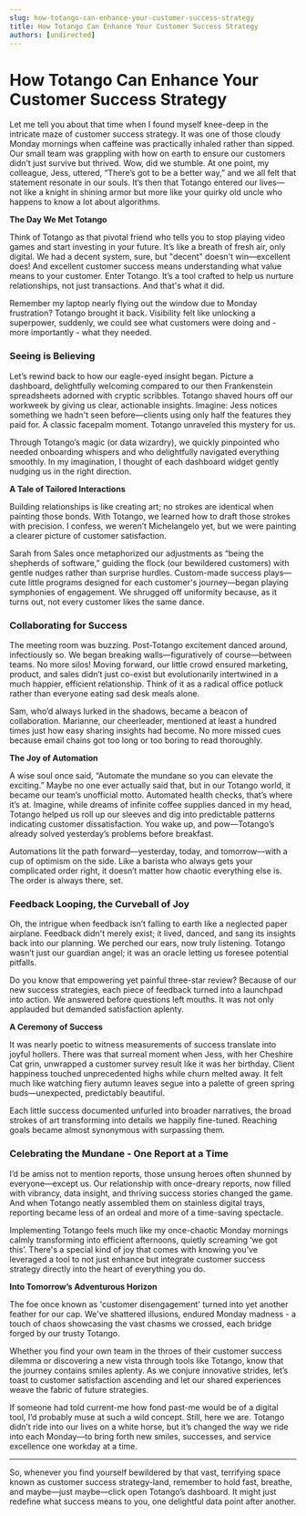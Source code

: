 ```yaml
---
slug: how-totango-can-enhance-your-customer-success-strategy
title: How Totango Can Enhance Your Customer Success Strategy
authors: [undirected]
---
```



# How Totango Can Enhance Your Customer Success Strategy

Let me tell you about that time when I found myself knee-deep in the intricate maze of customer success strategy. It was one of those cloudy Monday mornings when caffeine was practically inhaled rather than sipped. Our small team was grappling with how on earth to ensure our customers didn’t just survive but thrived. Wow, did we stumble. At one point, my colleague, Jess, uttered, “There’s got to be a better way,” and we all felt that statement resonate in our souls. It’s then that Totango entered our lives—not like a knight in shining armor but more like your quirky old uncle who happens to know a lot about algorithms.

**The Day We Met Totango**

Think of Totango as that pivotal friend who tells you to stop playing video games and start investing in your future. It’s like a breath of fresh air, only digital. We had a decent system, sure, but "decent" doesn't win—excellent does! And excellent customer success means understanding what value means to your customer. Enter Totango. It’s a tool crafted to help us nurture relationships, not just transactions. And that's what it did.

Remember my laptop nearly flying out the window due to Monday frustration? Totango brought it back. Visibility felt like unlocking a superpower, suddenly, we could see what customers were doing and - more importantly - what they needed.

### Seeing is Believing

Let’s rewind back to how our eagle-eyed insight began. Picture a dashboard, delightfully welcoming compared to our then Frankenstein spreadsheets adorned with cryptic scribbles. Totango shaved hours off our workweek by giving us clear, actionable insights. Imagine: Jess notices something we hadn't seen before—clients using only half the features they paid for. A classic facepalm moment. Totango unraveled this mystery for us.

Through Totango’s magic (or data wizardry), we quickly pinpointed who needed onboarding whispers and who delightfully navigated everything smoothly. In my imagination, I thought of each dashboard widget gently nudging us in the right direction.

**A Tale of Tailored Interactions**

Building relationships is like creating art; no strokes are identical when painting those bonds. With Totango, we learned how to draft those strokes with precision. I confess, we weren’t Michelangelo yet, but we were painting a clearer picture of customer satisfaction.

Sarah from Sales once metaphorized our adjustments as “being the shepherds of software,” guiding the flock (our bewildered customers) with gentle nudges rather than surprise hurdles. Custom-made success plays—cute little programs designed for each customer's journey—began playing symphonies of engagement. We shrugged off uniformity because, as it turns out, not every customer likes the same dance.

### Collaborating for Success

The meeting room was buzzing. Post-Totango excitement danced around, infectiously so. We began breaking walls—figuratively of course—between teams. No more silos! Moving forward, our little crowd ensured marketing, product, and sales didn’t just co-exist but evolutionarily intertwined in a much happier, efficient relationship. Think of it as a radical office potluck rather than everyone eating sad desk meals alone.

Sam, who’d always lurked in the shadows, became a beacon of collaboration. Marianne, our cheerleader, mentioned at least a hundred times just how easy sharing insights had become. No more missed cues because email chains got too long or too boring to read thoroughly.

**The Joy of Automation**

A wise soul once said, “Automate the mundane so you can elevate the exciting.” Maybe no one ever actually said that, but in our Totango world, it became our team’s unofficial motto. Automated health checks, that’s where it’s at. Imagine, while dreams of infinite coffee supplies danced in my head, Totango helped us roll up our sleeves and dig into predictable patterns indicating customer dissatisfaction. You wake up, and pow—Totango’s already solved yesterday’s problems before breakfast.

Automations lit the path forward—yesterday, today, and tomorrow—with a cup of optimism on the side. Like a barista who always gets your complicated order right, it doesn’t matter how chaotic everything else is. The order is always there, set.

### Feedback Looping, the Curveball of Joy

Oh, the intrigue when feedback isn’t falling to earth like a neglected paper airplane. Feedback didn't merely exist; it lived, danced, and sang its insights back into our planning. We perched our ears, now truly listening. Totango wasn’t just our guardian angel; it was an oracle letting us foresee potential pitfalls.

Do you know that empowering yet painful three-star review? Because of our new success strategies, each piece of feedback turned into a launchpad into action. We answered before questions left mouths. It was not only applauded but demanded satisfaction aplenty.

**A Ceremony of Success**

It was nearly poetic to witness measurements of success translate into joyful hollers. There was that surreal moment when Jess, with her Cheshire Cat grin, unwrapped a customer survey result like it was her birthday. Client happiness touched unprecedented highs while churn melted away. It felt much like watching fiery autumn leaves segue into a palette of green spring buds—unexpected, predictably beautiful.

Each little success documented unfurled into broader narratives, the broad strokes of art transforming into details we happily fine-tuned. Reaching goals became almost synonymous with surpassing them.

### Celebrating the Mundane - One Report at a Time

I’d be amiss not to mention reports, those unsung heroes often shunned by everyone—except us. Our relationship with once-dreary reports, now filled with vibrancy, data insight, and thriving success stories changed the game. And when Totango neatly assembled them on stainless digital trays, reporting became less of an ordeal and more of a time-saving spectacle.

Implementing Totango feels much like my once-chaotic Monday mornings calmly transforming into efficient afternoons, quietly screaming ‘we got this’. There's a special kind of joy that comes with knowing you’ve leveraged a tool to not just enhance but integrate customer success strategy directly into the heart of everything you do.

**Into Tomorrow’s Adventurous Horizon**

The foe once known as 'customer disengagement' turned into yet another feather for our cap. We've shattered illusions, endured Monday madness - a touch of chaos showcasing the vast chasms we crossed, each bridge forged by our trusty Totango.

Whether you find your own team in the throes of their customer success dilemma or discovering a new vista through tools like Totango, know that the journey contains smiles aplenty. As we conjure innovative strides, let’s toast to customer satisfaction ascending and let our shared experiences weave the fabric of future strategies.

If someone had told current-me how fond past-me would be of a digital tool, I’d probably muse at such a wild concept. Still, here we are. Totango didn’t ride into our lives on a white horse, but it’s changed the way we ride into each Monday—to bring forth new smiles, successes, and service excellence one workday at a time.

---

So, whenever you find yourself bewildered by that vast, terrifying space known as customer success strategy-land, remember to hold fast, breathe, and maybe—just maybe—click open Totango’s dashboard. It might just redefine what success means to you, one delightful data point after another.